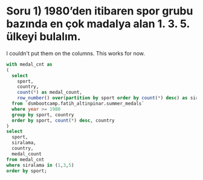 # Soru 1) 1980’den itibaren spor grubu bazında en çok madalya alan 1. 3. 5. ülkeyi bulalım.

I couldn't put them on the columns.
This works for now.

```SQL
with medal_cnt as
(
  select
    sport,
    country,
    count(*) as medal_count,
    row_number() over(partition by sport order by count(*) desc) as siralama
  from `dsmbootcamp.fatih_altinpinar.summer_medals`
  where year >= 1980
  group by sport, country
  order by sport, count(*) desc, country
)
select
  sport,
  siralama,
  country,
  medal_count
from medal_cnt
where siralama in (1,3,5)
order by sport;
```
